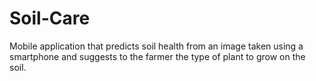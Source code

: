 # Soil-Care
Mobile application that predicts soil health from an image taken using a smartphone and suggests to the farmer the type of plant to grow on the soil.
